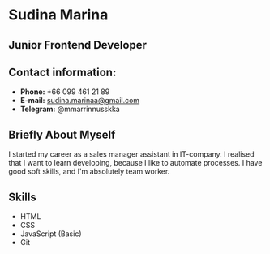 # Sudina Marina
## Junior Frontend Developer
## Contact information:
* **Phone:** +66 099 461 21 89
* **E-mail:** sudina.marinaa@gmail.com
* **Telegram:** @mmarrinnusskka
## Briefly About Myself
I started my career as a sales manager assistant in IT-company. I realised that I want to learn developing, because I like to automate processes. I have good soft skills, and I'm absolutely team worker.
## Skills
* HTML
* CSS
* JavaScript (Basic)
* Git
